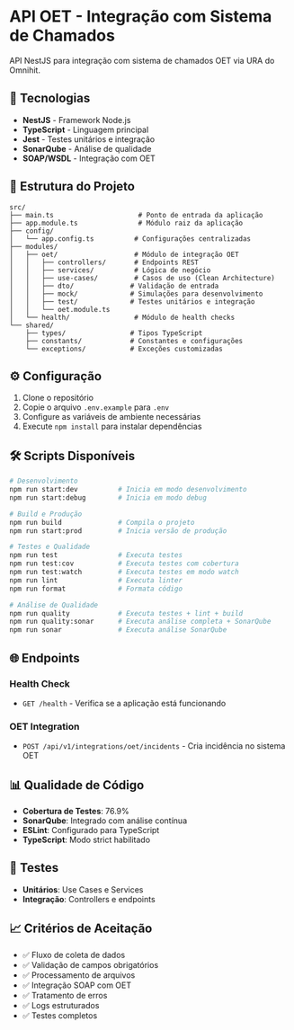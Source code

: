 # API OET - Integração com Sistema de Chamados

API NestJS para integração com sistema de chamados OET via URA do Omnihit.

## 🚀 Tecnologias

- **NestJS** - Framework Node.js
- **TypeScript** - Linguagem principal
- **Jest** - Testes unitários e integração
- **SonarQube** - Análise de qualidade
- **SOAP/WSDL** - Integração com OET

## 📁 Estrutura do Projeto

```
src/
├── main.ts                     # Ponto de entrada da aplicação
├── app.module.ts               # Módulo raiz da aplicação
├── config/
│   └── app.config.ts          # Configurações centralizadas
├── modules/
│   ├── oet/                   # Módulo de integração OET
│   │   ├── controllers/       # Endpoints REST
│   │   ├── services/          # Lógica de negócio
│   │   ├── use-cases/         # Casos de uso (Clean Architecture)
│   │   ├── dto/              # Validação de entrada
│   │   ├── mock/             # Simulações para desenvolvimento
│   │   ├── test/             # Testes unitários e integração
│   │   └── oet.module.ts
│   └── health/                # Módulo de health checks
└── shared/
    ├── types/                # Tipos TypeScript
    ├── constants/            # Constantes e configurações
    └── exceptions/           # Exceções customizadas
```

## ⚙️ Configuração

1. Clone o repositório
2. Copie o arquivo `.env.example` para `.env`
3. Configure as variáveis de ambiente necessárias
4. Execute `npm install` para instalar dependências

## 🛠️ Scripts Disponíveis

```bash
# Desenvolvimento
npm run start:dev          # Inicia em modo desenvolvimento
npm run start:debug        # Inicia em modo debug

# Build e Produção
npm run build              # Compila o projeto
npm run start:prod         # Inicia versão de produção

# Testes e Qualidade
npm run test               # Executa testes
npm run test:cov           # Executa testes com cobertura
npm run test:watch         # Executa testes em modo watch
npm run lint               # Executa linter
npm run format             # Formata código

# Análise de Qualidade
npm run quality            # Executa testes + lint + build
npm run quality:sonar      # Executa análise completa + SonarQube
npm run sonar              # Executa análise SonarQube
```

## 🌐 Endpoints

### Health Check
- `GET /health` - Verifica se a aplicação está funcionando

### OET Integration
- `POST /api/v1/integrations/oet/incidents` - Cria incidência no sistema OET

## 📊 Qualidade de Código

- **Cobertura de Testes**: 76.9%
- **SonarQube**: Integrado com análise contínua
- **ESLint**: Configurado para TypeScript
- **TypeScript**: Modo strict habilitado

## 🧪 Testes

- **Unitários**: Use Cases e Services
- **Integração**: Controllers e endpoints


## 📈 Critérios de Aceitação

- ✅ Fluxo de coleta de dados
- ✅ Validação de campos obrigatórios
- ✅ Processamento de arquivos
- ✅ Integração SOAP com OET
- ✅ Tratamento de erros
- ✅ Logs estruturados
- ✅ Testes completos

